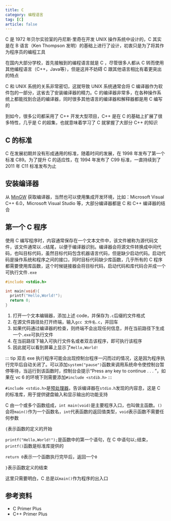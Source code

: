 ```yaml
---
title: C
category: 编程语言
tag: [C]
article: false
---
```


C 是 1972 年贝尔实验室的丹尼斯·里奇在开发 UNIX 操作系统中设计的，C 其实是在 B 语言（Ken Thompson 发明）的基础上进行了设计，初衷只是为了将其作为程序员的编程工具

在国内大部分学校，首先接触到的编程语言就是 C ，尽管很多人都从 C 转而使用其他编程语言（C++，Java等），但是这并不妨碍 C 跟其他语言相比有着更突出的特点

C 和 UNIX 系统的关系非常密切，这就导致 UNIX 系统通常会将 C 编译器作为软件包的一部分，这省去了安装编译器的精力。C 的编译器非常多，在各种操作系统上都能找到合适的编译器，同时很多其他语言的编译器和解释器都是用 C 编写的

到如今，很多公司都采用了 C++ 开发大型项目，C++ 是在 C 的基础上扩展了很多特性，几乎是 C 的超集，也就意味着学习了 C 就掌握了大部分 C++ 的知识

## C 的标准

C 在发展初期并没有形成通用的标准，随着时间的发展，在 1998 年发布了第一个标准 C89。为了提升 C 的适应性，在 1994 年发布了 C99 标准，一直持续到了 2011 年 C11 标准发布为止

## 安装编译器

从 [MinGW](https://www.mingw-w64.org/) 获取编译器，当然也可以使用集成开发环境，比如：Microsoft Visual C++ 6.0，Microsoft Visual Studio 等，大部分编译器都是 C 和 C++ 编译器的结合

## 第一个 C 程序

使用 C 编写程序时，内容通常保存在一个文本文件中，该文件被称为源代码文件，该文件通常以`.c`结尾，以便于编译器识别。编译器会将源文件转换成中间代码，也叫目标代码，虽然目标代码包含机器语言代码，但是缺少启动代码。启动代码是操作系统和程序之间的接口，同时目标代码缺少库函数，几乎所有的 C 程序都需要使用库函数，这个时候链接器会将目标代码，启动代码和库代码合并成一个可执行文件`.exe`

```c
#include <stdio.h>

int main(void){
  printf("Hello,World!");
  return 0;
}
```

1. 打开一个文本编辑器，添加上述 code，并保存为`.c`后缀的文件格式
2. 在源文件路径处打开终端，输入`gcc 文件名.c`，并回车
3. 如果代码通过编译器的检查，则终端不会出现任何信息，并在当前路径下生成一个`.exe`可执行文件
4. 在当前路径下输入可执行文件名或者双击该程序，即可执行该程序
5. 因此就可以看到屏幕上显示了`Hello,World!`

::: tip
双击 exe 执行程序可能会出现控制台程序一闪而过的情况，这是因为程序执行完毕后自动关闭了。可以添加`system("pause")`函数来调用系统命令使控制台暂停等待，当运行到该函数时，控制台会提示“Press any key to continue . . . ”，如果在 vc 6 的环境下则需要添加`#include <stdib.h>`
:::

`#include <stdio.h>`是[预处理器](./preprocessing)，告诉编译器在`stdio.h`发现的内容息，这是 C 的标准库，用于提供键盘输入和显示输出的功能支持

C 由一个或多个函数组成，`int main(void)`是主要程序入口，也叫做主函数。`()`会将`main()`作为一个函数名，`int`代表函数的返回值类型，`void`表示函数不需要任何参数

`{`表示函数的定义的开始

`printf("Hello,World!");`是函数中的第一个语句，在 C 中语句以`;`结束，`printf()`函数是标准库提供的

`return 0`表示一个函数执行完毕后，返回一个`0`

`}`表示函数定义的结束

这里只需要明白，C 总是以`main()`作为程序的出入口

## 参考资料

+ C Primer Plus
+ C++ Primer Plus

